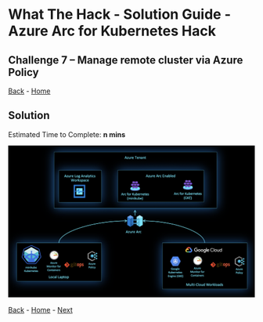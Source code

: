 # What The Hack - Solution Guide - Azure Arc for Kubernetes Hack

## Challenge 7 – Manage remote cluster via Azure Policy
[Back](challenge06.md) - [Home](../readme.md)
## Solution

Estimated Time to Complete: **n mins**

 ![](../../img/image8.png)


[Back](challenge06.md) - [Home](../readme.md) - [Next](challenge08.md)
